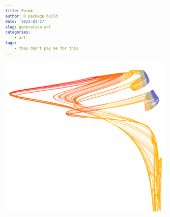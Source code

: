 ```yaml
---
title: Form4
author: R package build
date: '2022-03-27'
slug: generative-art
categories: 
    - art
tags:
    - they don't pay me for this
---
```


![Art can be for everyone.](../images/work-three-fixed2_print-crop.png)
